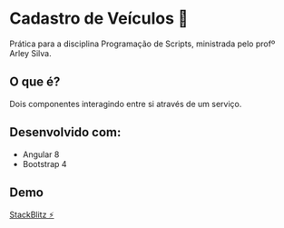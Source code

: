 # Cadastro de Veículos 🚗

Prática para a disciplina Programação de Scripts, ministrada pelo profº Arley Silva.

## O que é?

Dois componentes interagindo entre si através de um serviço.

## Desenvolvido com:

* Angular 8
* Bootstrap 4

## Demo
[StackBlitz ⚡️](https://stackblitz.com/edit/lista-6)

